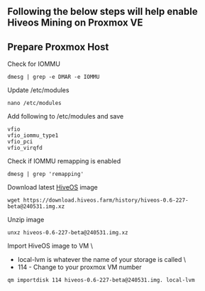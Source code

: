 ## Following the below steps will help enable Hiveos Mining on Proxmox VE

## Prepare Proxmox Host

Check for IOMMU
```
dmesg | grep -e DMAR -e IOMMU
```
Update /etc/modules
```
nano /etc/modules
```
Add following to /etc/modules and save
```
vfio
vfio_iommu_type1
vfio_pci
vfio_virqfd
```
Check if IOMMU remapping is enabled
```
dmesg | grep 'remapping'
```

Download latest [HiveOS](https://download.hiveos.farm/) image

```
wget https://download.hiveos.farm/history/hiveos-0.6-227-beta@240531.img.xz
```
Unzip image
```
unxz hiveos-0.6-227-beta@240531.img.xz
```

Import HiveOS image to VM \
- local-lvm is whatever the name of your storage is called \
- 114 - Change to your proxmox VM number 
```
qm importdisk 114 hiveos-0.6-227-beta@240531.img. local-lvm
```


